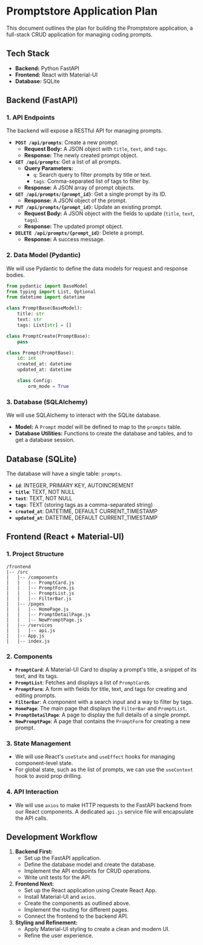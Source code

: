 # Promptstore Application Plan

This document outlines the plan for building the Promptstore application, a full-stack CRUD application for managing coding prompts.

## Tech Stack

*   **Backend:** Python FastAPI
*   **Frontend:** React with Material-UI
*   **Database:** SQLite

## Backend (FastAPI)

### 1. API Endpoints

The backend will expose a RESTful API for managing prompts.

*   **`POST /api/prompts`**: Create a new prompt.
    *   **Request Body:** A JSON object with `title`, `text`, and `tags`.
    *   **Response:** The newly created prompt object.
*   **`GET /api/prompts`**: Get a list of all prompts.
    *   **Query Parameters:**
        *   `q`: Search query to filter prompts by title or text.
        *   `tags`: Comma-separated list of tags to filter by.
    *   **Response:** A JSON array of prompt objects.
*   **`GET /api/prompts/{prompt_id}`**: Get a single prompt by its ID.
    *   **Response:** A JSON object of the prompt.
*   **`PUT /api/prompts/{prompt_id}`**: Update an existing prompt.
    *   **Request Body:** A JSON object with the fields to update (`title`, `text`, `tags`).
    *   **Response:** The updated prompt object.
*   **`DELETE /api/prompts/{prompt_id}`**: Delete a prompt.
    *   **Response:** A success message.

### 2. Data Model (Pydantic)

We will use Pydantic to define the data models for request and response bodies.

```python
from pydantic import BaseModel
from typing import List, Optional
from datetime import datetime

class PromptBase(BaseModel):
    title: str
    text: str
    tags: List[str] = []

class PromptCreate(PromptBase):
    pass

class Prompt(PromptBase):
    id: int
    created_at: datetime
    updated_at: datetime

    class Config:
        orm_mode = True
```

### 3. Database (SQLAlchemy)

We will use SQLAlchemy to interact with the SQLite database.

*   **Model:** A `Prompt` model will be defined to map to the `prompts` table.
*   **Database Utilities:** Functions to create the database and tables, and to get a database session.

## Database (SQLite)

The database will have a single table: `prompts`.

*   **`id`**: INTEGER, PRIMARY KEY, AUTOINCREMENT
*   **`title`**: TEXT, NOT NULL
*   **`text`**: TEXT, NOT NULL
*   **`tags`**: TEXT (storing tags as a comma-separated string)
*   **`created_at`**: DATETIME, DEFAULT CURRENT_TIMESTAMP
*   **`updated_at`**: DATETIME, DEFAULT CURRENT_TIMESTAMP

## Frontend (React + Material-UI)

### 1. Project Structure

```
/frontend
|-- /src
|   |-- /components
|   |   |-- PromptCard.js
|   |   |-- PromptForm.js
|   |   |-- PromptList.js
|   |   |-- FilterBar.js
|   |-- /pages
|   |   |-- HomePage.js
|   |   |-- PromptDetailPage.js
|   |   |-- NewPromptPage.js
|   |-- /services
|   |   |-- api.js
|   |-- App.js
|   |-- index.js
```

### 2. Components

*   **`PromptCard`**: A Material-UI Card to display a prompt's title, a snippet of its text, and its tags.
*   **`PromptList`**: Fetches and displays a list of `PromptCard`s.
*   **`PromptForm`**: A form with fields for title, text, and tags for creating and editing prompts.
*   **`FilterBar`**: A component with a search input and a way to filter by tags.
*   **`HomePage`**: The main page that displays the `FilterBar` and `PromptList`.
*   **`PromptDetailPage`**: A page to display the full details of a single prompt.
*   **`NewPromptPage`**: A page that contains the `PromptForm` for creating a new prompt.

### 3. State Management

*   We will use React's `useState` and `useEffect` hooks for managing component-level state.
*   For global state, such as the list of prompts, we can use the `useContext` hook to avoid prop drilling.

### 4. API Interaction

*   We will use `axios` to make HTTP requests to the FastAPI backend from our React components. A dedicated `api.js` service file will encapsulate the API calls.

## Development Workflow

1.  **Backend First:**
    *   Set up the FastAPI application.
    *   Define the database model and create the database.
    *   Implement the API endpoints for CRUD operations.
    *   Write unit tests for the API.
2.  **Frontend Next:**
    *   Set up the React application using Create React App.
    *   Install Material-UI and `axios`.
    *   Create the components as outlined above.
    *   Implement the routing for different pages.
    *   Connect the frontend to the backend API.
3.  **Styling and Refinement:**
    *   Apply Material-UI styling to create a clean and modern UI.
    *   Refine the user experience.
